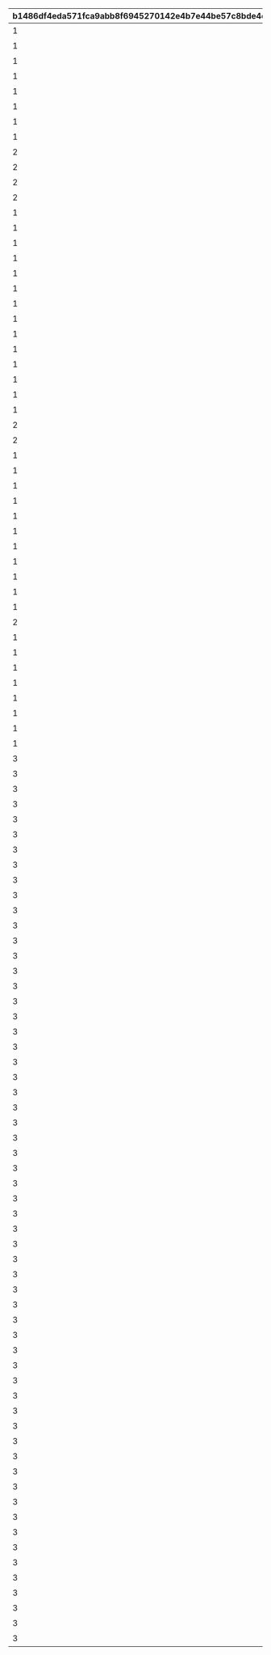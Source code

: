 |b1486df4eda571fca9abb8f6945270142e4b7e44be57c8bde4ccc7f815dbe6a3|5d01e74cd0447683486551fd8a5fa2da20d003896c815986e6d8af948c11abd1|65395ca24adb72896a467d7c6a20e38d4c6de96ecee88a1800b6dcd7bf98c700|4839beeddbe70a4ef8b5ad2ef873b19184589f29ed2a2494050d5533e85bef8e|39f7e2e7b5a68ed134aa8202c0f0ef7fc090f36f8a3655afdb1ef052e675cba7|2263979595adc905c0ab7e5487769d4003b8bd0171c8658de08e154f0264aa0e|d245df6d23401138d0513c91b349300891e1fff348af72aee046548a7cf5e465|ef89a2bd04f81a566c0e503743be4a28f677a1739cefbb569fe9ff85edc4e39b|
| --- | --- | --- | --- | --- | --- | --- | --- |
|1|0|【料理】ダイスが2個に増える|52001|1|0|1|1|
|1|0|【料理】ダイスの目が必ず「1」になる|52002|1|0|1|2|
|1|0|【料理】次のターン数のカウントをスキップする|52002|2|0|3|3|
|1|0|【料理】ダイスの目が必ず「4」になる|52004|1|0|1|4|
|1|0|【料理】ダイスの目が\n「4・5・6」のみになる|52006|1|0|1|5|
|1|0|【料理】ダイスの目が1ターン目は必ず「3」に、2ターン目は必ず「6」になる|52007|1|0|1|6|
|1|0|【料理】ダイスの目が必ず「5」になる|52003|1|0|1|7|
|1|0|【料理】マイルマスの獲得マイルが200%アップする|52008|7|0|2|8|
|2|0|【イベント】次のターン数のカウントをスキップする|4|2|0|3|9|
|2|0|【イベント】マイルマスの獲得マイルが100%アップする|5|3|0|2|10|
|2|0|【イベント】ミニゲームの獲得マイルが100%アップする|6|5|0|2|11|
|2|0|【イベント】マイルショップの全商品が20%以上割引される|7|4|0|3|12|
|1|0|【料理】ダイスの目が1ターン目は必ず「8」に、2ターン目は必ず「1」になる|52009|1|0|1|13|
|1|0|【料理】「マイルマス」「トレ\nジャーマス」「ショップマス」のRANKが1つ上がる|52010|6|0|2|14|
|1|0|【料理】ダイスの目が1ターン目は必ず「2」に、2ターン目は必ず「7」になる|52011|1|0|1|15|
|1|0|【料理】ダイスの目が\n「1・2・3」のみになる|52012|1|0|1|16|
|1|0|【料理】次のターン数のカウントをスキップする|52012|2|0|3|17|
|1|0|【料理】移動時にマイルマスをスキップできる|52014|8|0|1|18|
|1|0|【料理】次回移動時に1マス分多く進める|52005|1|0|1|19|
|1|2|【料理】次回移動時に1マス分多く進める|52014|1|2|1|20|
|1|0|【料理】ダイスが2個に増える|52015|1|0|1|21|
|1|0|【料理】次回移動時に1マス分多く進める|52015|1|0|1|22|
|1|0|【料理】ダイスの目が必ず「6」になる|52016|1|0|1|23|
|1|0|【料理】移動系カテゴリーの料理が食べられなくなる|52017|9|0|1|24|
|1|0|【料理】ダイスの目が必ず「3」になる|52018|1|0|1|25|
|1|0|【料理】ダイスの目が必ず「8」になる|52019|1|0|1|26|
|2|0|【イベント】次のターン数のカウントをスキップする|98011|2|0|3|27|
|2|0|【イベント】次のターン数のカウントをスキップする|98012|2|0|3|28|
|1|0|【料理】移動時にマイルマスをスキップできる|52020|10|0|2|29|
|1|2|【料理】次回移動時に1マス分多く進める|52020|1|2|1|30|
|1|0|【料理】移動時にトレジャーマスをスキップできる|52021|10|0|2|31|
|1|0|【料理】ダイスの「5と6」の\n目が出る確率が3倍になる|52022|1|0|1|32|
|1|0|【料理】ダイスの目が1ターン目は必ず「6」に、2ターン目は必ず「3」になる|52023|1|0|1|33|
|1|0|【料理】次回移動時に3マス分多く進める|52024|1|0|1|34|
|1|0|【料理】移動時に「マイルマス」「トレジャーマス」をスキップできる|52025|10|0|2|35|
|1|0|【料理】ダイスの目が必ず「5」になる|52027|1|0|1|36|
|1|0|【料理】ダイスの目が\n「1・2」のみになる|52028|1|0|1|37|
|1|0|【料理】ダイスの目が必ず「2」になる|52029|1|0|1|38|
|1|0|【料理】次のターン数のカウントをスキップする|52029|2|0|3|39|
|2|0|【イベント】マイルショップの全商品が20%以上割引される|8|4|0|3|40|
|1|0|【料理】「マイルマス」を「トレジャーマス」に変化させる|52030|11|0|3|41|
|1|0|【料理】ダイスの目が\n「1・6・6・6・8・8」になる|52031|1|0|1|42|
|1|0|【料理】移動時に料理マスをスキップできる|52032|10|0|2|43|
|1|0|【料理】移動時にマイルマスをスキップできる|52034|8|0|1|44|
|1|0|【料理】ダイスの目が1ターン目は必ず「12」に、2・3ターン目は必ず「1」になる|52036|1|0|1|45|
|1|0|【料理】「マイルマス」「トレ\nジャーマス」「ショップマス」のRANKが1つ上がる|52037|6|0|2|46|
|1|0|【料理】ダイスが2個に増える|52038|1|0|1|47|
|1|0|【料理】「マイルマス」を「ショップマス」に変化させる|52039|11|0|3|48|
|3|0|最大ｎマイルを入手する|1|99|0|1|1001|
|3|0|ダイスを1回振りなおせる|2|99|0|1|1002|
|3|0|ダイスを1回振りなおせる_有効ターン2|3|99|0|1|1003|
|3|0|【仲間】最大50％割引確定の\nショップを開く\n（1品100％割引あり）|1001|126501|0|1|11001|
|3|0|【仲間】最大1000マイルを入手する|1002|105301|0|1|11002|
|3|0|【仲間】料理を1つ入手する|1003|126401|0|1|11003|
|3|0|【仲間】ダイスの目を1回振りなおせる|1004|100501|0|1|11004|
|3|0|【仲間】ダイスの目を2回振りなおせる|1005|101301|0|1|11005|
|3|0|【仲間】出目が4のダイスを同時に振ってどちらか選択できる|1006|104301|0|1|11006|
|3|0|【仲間】出目が3のダイスを同時に振ってどちらか選択できる|1007|102701|0|1|11007|
|3|0|【仲間】出目の合計が7以上になるまでダイスを追加で振れる|1008|100901|0|1|11008|
|3|0|【仲間】最大50％割引確定の\nショップを開く\n（1品100％割引あり）|1009|105101|0|1|11009|
|3|0|【仲間】最大1000マイルを入手する|1010|101801|0|1|11010|
|3|0|【仲間】ダイスの表と裏どちらを適用するか選択できる|1011|129701|0|1|11011|
|3|0|【仲間】ダイスの目を1回振りなおせる|1012|101601|0|1|11012|
|3|0|【仲間】ダイスの目を2回振りなおせる|1013|105601|0|1|11013|
|3|0|【仲間】出目が3のダイスを同時に振ってどちらか選択できる|1014|102001|0|1|11014|
|3|0|【仲間】出目の合計が7以上になるまでダイスを追加で振れる|1015|129601|0|1|11015|
|3|0|【仲間】出たダイスの目が奇数だった場合、ライバルを1ターン休みにできる|1016|100401|0|1|11016|
|3|0|【仲間】出たダイスの目が偶数だった場合、1マス分多く進める|1017|127701|0|1|11017|
|3|0|【仲間】出たダイスの目が奇数だった場合、ライバルを1ターン休みにできる|1018|127801|0|1|11018|
|3|0|【仲間】最大50％割引確定の\nショップを開く\n（1品100％割引あり）|1019|104801|0|1|11019|
|3|0|【仲間】ダイスの目を2回振りなおせる|1020|104701|0|1|11020|
|3|0|【仲間】出目の合計が7以上になるまでダイスを追加で振れる|1021|105001|0|1|11021|
|3|0|【仲間】最大2000マイルを入手する|1022|103201|0|1|11022|
|3|0|【仲間】福引券を1枚入手する|1023|130901|0|1|11023|
|3|0|【仲間】料理を1つ入手する|1024|102501|0|1|11024|
|3|0|【仲間】ダイスの表と裏どちらを適用するか選択できる|1025|100801|0|1|11025|
|3|0|【仲間】出目が4のダイスを同時に振ってどちらか選択できる|1026|123301|0|1|11026|
|3|0|【仲間】最大50％割引確定の\nショップを開く\n（1品100％割引あり）|1027|104601|0|1|11027|
|3|0|【仲間】ダイスの目を2回振りなおせる|1028|118101|0|1|11028|
|3|0|【仲間】出目の合計が7以上になるまでダイスを追加で振れる|1029|103401|0|1|11029|
|3|0|【仲間】最大2000マイルを入手する|1030|118001|0|1|11030|
|3|0|【仲間】福引券を1枚入手する|1031|102801|0|1|11031|
|3|0|【仲間】料理を1つ入手する|1032|100201|0|1|11032|
|3|0|【仲間】出たダイスの目が奇数だった場合、1マス分多く進める|1033|101201|0|1|11033|
|3|0|【仲間】ダイスの目を1回振りなおせる|1034|118201|0|1|11034|
|3|0|【仲間】出目の合計が7以上になるまでダイスを追加で振れる|1035|106101|0|1|11035|
|3|0|【仲間】出目が4のダイスを同時に振ってどちらか選択できる|1036|103101|0|1|11036|
|3|0|【仲間】最大50％割引確定の\nショップを開く\n（1品100％割引あり）|1037|103301|0|1|11037|
|3|0|【仲間】最大2000マイルを入手する|1038|103601|0|1|11038|
|3|0|【仲間】福引券を1枚入手する|1039|133001|0|1|11039|
|3|0|【仲間】料理を1つ入手する|1040|133101|0|1|11040|
|3|0|【仲間】ダイスの表と裏どちらを適用するか選択できる|1041|106801|0|1|11041|
|3|0|【仲間】ダイスの目を1回振りなおせる|1042|107101|0|1|11042|
|3|0|【仲間】出目の合計が7以上になるまでダイスを追加で振れる|1043|107001|0|1|11043|
|3|0|【仲間】出目が4のダイスを同時に振ってどちらか選択できる|1044|106501|0|1|11044|
|3|0|【仲間】最大50％割引確定の\nショップを開く\n（1品100％割引あり）|1045|111001|0|1|11045|
|3|0|【仲間】最大2000マイルを入手する|1046|134901|0|1|11046|
|3|0|【仲間】福引券を1枚入手する|1047|105401|0|1|11047|
|3|0|【仲間】料理を1つ入手する|1048|134701|0|1|11048|
|3|0|【仲間】ダイスの表と裏どちらを適用するか選択できる|1049|100101|0|1|11049|
|3|0|【仲間】ダイスの目を1回振りなおせる|1050|100701|0|1|11050|
|3|0|【仲間】出目の合計が7以上になるまでダイスを追加で振れる|1051|103001|0|1|11051|
|3|0|【仲間】出たダイスの目が偶数だった場合、1マス分多く進める|1052|101401|0|1|11052|
|3|0|【仲間】最大50％割引確定の\nショップを開く\n（1品100％割引あり）|1053|135901|0|1|11053|
|3|0|【仲間】最大2000マイルを入手する|1054|102601|0|1|11054|
|3|0|【仲間】福引券を1枚入手する|1055|132401|0|1|11055|
|3|0|【仲間】料理を1つ入手する|1056|135801|0|1|11056|
